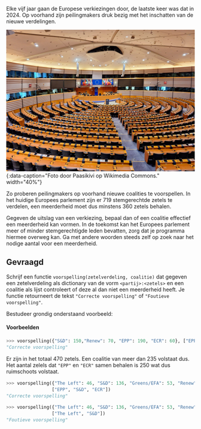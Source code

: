 Elke vijf jaar gaan de Europese verkiezingen door, de laatste keer was dat in 2024. Op voorhand zijn peilingmakers druk bezig met het inschatten van de nieuwe verdelingen.

![Foto door Paasikivi op Wikimedia Commons.](media/parliament.jpeg "Foto door Paasikivi op Wikimedia Commons."){:data-caption="Foto door Paasikivi op Wikimedia Commons." width="40%"}

Zo proberen peilingmakers op voorhand nieuwe coalities te voorspellen. In het huidige Europees parlement zijn er 719 stemgerechtde zetels te verdelen, een meerderheid moet dus minstens 360 zetels behalen.

Gegeven de uitslag van een verkiezing, bepaal dan of een coalitie effectief een meerderheid kan vormen. In de toekomst kan het Europees parlement meer of minder stemgerechtigde leden bevatten, zorg dat je programma hiermee overweg kan. Ga met andere woorden steeds zelf op zoek naar het nodige aantal voor een meerderheid.


## Gevraagd
Schrijf een functie `voorspelling(zetelverdeling, coalitie)` dat gegeven een zetelverdeling als dictionary van de vorm `<partij>:<zetels>` en een coalitie als lijst controleert of deze al dan niet een meerderheid heeft. Je functie retourneert de tekst `"Correcte voorspelling"` of `"Foutieve voorspelling"`.

Bestudeer grondig onderstaand voorbeeld:

#### Voorbeelden

```python
>>> voorspelling({"S&D": 150,"Renew": 70, "EPP": 190, "ECR": 60}, ["EPP", "ECR"])
"Correcte voorspelling"
```
Er zijn in het totaal 470 zetels. Een coalitie van meer dan 235 volstaat dus. Het aantal zelels dat `"EPP"` en `"ECR"` samen behalen is 250 wat dus ruimschoots volstaat.

```python
>>> voorspelling({"The Left": 46, "S&D": 136, "Greens/EFA": 53, "Renew": 77, "EPP": 188, "ECR": 78, "Patriots": 84, "ESN": 25, "NI": 32},
                 ["EPP", "S&D", "ECR"])
"Correcte voorspelling"
```

```python
>>> voorspelling({"The Left": 46, "S&D": 136, "Greens/EFA": 53, "Renew": 77, "EPP": 188, "ECR": 78, "Patriots": 84, "ESN": 25, "NI": 32},
                 ["The Left", "S&D"])
"Foutieve voorspelling"
```


